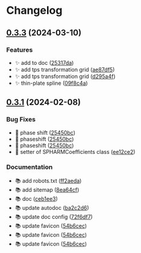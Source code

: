 # Changelog

## [0.3.3](https://github.com/noshita/ktch/compare/v0.3.2...v0.3.3) (2024-03-10)


### Features

* ✨ add to doc ([25317da](https://github.com/noshita/ktch/commit/25317da0805b13316e767a563460c597da2066a9))
* ✨ add tps transformation grid ([ae87df5](https://github.com/noshita/ktch/commit/ae87df55d6f9590ac11f1be94ab493c647f71980))
* ✨ add tps transformation grid ([d295a4f](https://github.com/noshita/ktch/commit/d295a4fbc1629475b1fb4f85a569e4b178704f75))
* ✨ thin-plate spline ([09f8c4a](https://github.com/noshita/ktch/commit/09f8c4a4c7cd6061e8a55939b9cb1801386267ca))

## [0.3.1](https://github.com/noshita/ktch/compare/v0.3.0...v0.3.1) (2024-02-08)


### Bug Fixes

* 🐛 phase shift ([25450bc](https://github.com/noshita/ktch/commit/25450bc4f112f0f81e9ba34d4d832275302320be))
* 🐛 phaseshift ([25450bc](https://github.com/noshita/ktch/commit/25450bc4f112f0f81e9ba34d4d832275302320be))
* 🐛 phaseshift ([25450bc](https://github.com/noshita/ktch/commit/25450bc4f112f0f81e9ba34d4d832275302320be))
* 🐛 setter of SPHARMCoefficients class ([ee12ce2](https://github.com/noshita/ktch/commit/ee12ce2e62243c48ac657b322f62fb9fe0ee4231))


### Documentation

* 📚 add robots.txt ([ff2aeda](https://github.com/noshita/ktch/commit/ff2aedaf031ca032dac0b8daf40c170a40cb1b3a))
* 📚 add sitemap ([8ea64cf](https://github.com/noshita/ktch/commit/8ea64cffe07cac0f3a11734b7c94eaec511e60e1))
* 📚 doc ([ceb1ee3](https://github.com/noshita/ktch/commit/ceb1ee310ce9b00f13b836592ea73a39074b43a9))
* 📚 update autodoc ([ba2c2d6](https://github.com/noshita/ktch/commit/ba2c2d6cc66325fbbf6758a5ad260f1c723fb116))
* 📚 update doc config ([72f6df7](https://github.com/noshita/ktch/commit/72f6df73d8d7ce97644382a6b26e22eefbb00c39))
* 📚 update favicon ([54b6cec](https://github.com/noshita/ktch/commit/54b6cec17a9ac894ebcabfde7514722b4c046712))
* 📚 update favicon ([54b6cec](https://github.com/noshita/ktch/commit/54b6cec17a9ac894ebcabfde7514722b4c046712))
* 📚 update favicon ([54b6cec](https://github.com/noshita/ktch/commit/54b6cec17a9ac894ebcabfde7514722b4c046712))
